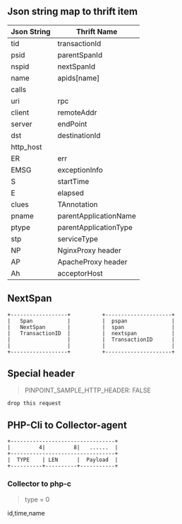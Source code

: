 
## Json string map to thrift item

Json String | Thrift Name
---|----
tid|transactionId
psid|parentSpanId
nspid|nextSpanId
name| apids[name]
calls|
uri|rpc
client|remoteAddr
server|endPoint
dst|destinationId
http_host|
ER|err
EMSG|exceptionInfo
S|startTime
E|elapsed
clues|TAnnotation
pname|parentApplicationName
ptype|parentApplicationType
stp|serviceType
NP|NginxProxy header
AP|ApacheProxy header
Ah|acceptorHost


## NextSpan

``` 
+------------------+          +---------------------+
|   Span           |          |  pspan              |
|   NextSpan       |          |  span               |
|   TransactionID  |          |  nextspan           |
|                  |          |  TransactionID      |
|                  |          |                     |
+------------------+          +---------------------+
```

## Special header

> PINPOINT_SAMPLE_HTTP_HEADER: FALSE 

    drop this request
    
    
## PHP-Cli to Collector-agent

```buildoutcfg
+---------------------------------+
|         4|         8|   ......  |
+---------------------------------+
|  TYPE    | LEN      |  Payload  |
+----------+----------+-----------+

```
 
### Collector to php-c

> type = 0

id,time,name